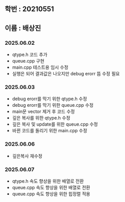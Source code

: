 ## 학번 : 20210551
## 이름 : 배상진

### 2025.06.02
- qtype.h 코드 추가
- queue.cpp 구현
- main.cpp 테스트용 임시 수정
- 실행은 되어 결과값은 나오지만 debug erorr 뜸 수정 필요

### 2025.06.03
- debug erorr를 막기 위한 qtype.h 수정
- debug erorr를 막기 위한 queue.cpp 수정
- main문 vector 제거 후 코드 수정
- 깊은 복사를 위한 qtype.h 수정
- 깊은 복사 및 update를 위한 queue.cpp 수정
- 바뀐 코드를 돌리기 위한 main.cpp 수정

### 2025.06.06
- 깊은복사 재수정

### 2025.06.07
- qtype.h 속도 향상을 위한 배열로 전환
- queue.cpp 속도 향상을 위한 배열로 전환
- queue.cpp 속도 향상을 위한 힙정렬 적용